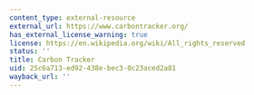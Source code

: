```yaml
---
content_type: external-resource
external_url: https://www.carbontracker.org/
has_external_license_warning: true
license: https://en.wikipedia.org/wiki/All_rights_reserved
status: ''
title: Carbon Tracker
uid: 25c6a713-ed92-438e-bec3-0c23aced2a81
wayback_url: ''
---
```

